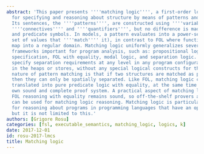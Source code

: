 ```yaml
---
abstract: 'This paper presents ''''matching logic'''', a first-order logic (FOL) variant
  for specifying and reasoning about structure by means of patterns and pattern matching.
  Its sentences, the ''''patterns'''', are constructed using ''''variables'''', ''''symbols'''',
  ''''connectives'''' and ''''quantifiers'''', but no difference is made between function
  and predicate symbols. In models, a pattern evaluates into a power-set domain (the
  set of values that ''''match'''' it), in contrast to FOL where functions and predicates
  map into a regular domain. Matching logic uniformly generalizes several logical
  frameworks important for program analysis, such as: propositional logic, algebraic
  specification, FOL with equality, modal logic, and separation logic. Patterns can
  specify separation requirements at any level in any program configuration, not only
  in the heaps or stores, without any special logical constructs for that: the very
  nature of pattern matching is that if two structures are matched as part of a pattern,
  then they can only be spatially separated. Like FOL, matching logic can also be
  translated into pure predicate logic with equality, at the same time admitting its
  own sound and complete proof system. A practical aspect of matching logic is that
  FOL reasoning with equality remains sound, so off-the-shelf provers and SMT solvers
  can be used for matching logic reasoning. Matching logic is particularly well-suited
  for reasoning about programs in programming languages that have an operational semantics,
  but it is not limited to this.'
authors: [Grigore Rosu]
categories: [fsl, executable_semantics, matching_logic, logics, k]
date: 2017-12-01
id: rosu-2017-lmcs
title: Matching logic
---
```

